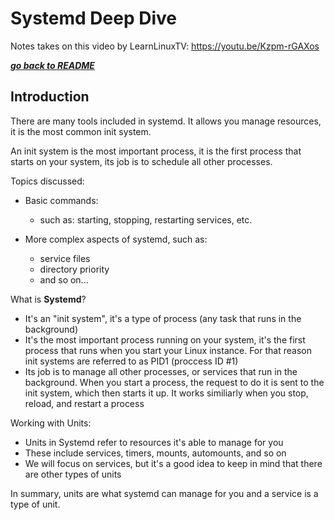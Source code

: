 # Systemd Deep Dive

Notes takes on this video by LearnLinuxTV: https://youtu.be/Kzpm-rGAXos

[***go back to README***](README.md)
## Introduction

There are many tools included in systemd. It allows you manage resources, it is
the most common init system. 

An init system is the most important process, it is the first process that 
starts on your system, its job is to schedule all other processes. 

Topics discussed:

- Basic commands:
    - such as: starting, stopping, restarting services, etc.

- More complex aspects of systemd, such as:
    - service files
    - directory priority
    - and so on...

What is **Systemd**?

- It's an "init system", it's a type of process (any task that runs in the
  background)
- It's the most important process running on your system, it's the first
  process that runs when you start your Linux instance. For that reason
  init systems are referred to as PID1 (proccess ID #1)
- Its job is to manage all other processes, or services that run in the
  background. When you start a process, the request to do it is sent to the
  init system, which then starts it up. It works similiarly when you stop,
  reload, and restart a process

Working with Units:
	
- Units in Systemd refer to resources it's able to manage for you
- These include services, timers, mounts, automounts, and so on
- We will focus on services, but it's a good idea to keep in mind that there
are other types of units

In summary, units are what systemd can manage for you and a service is a
type of unit.
